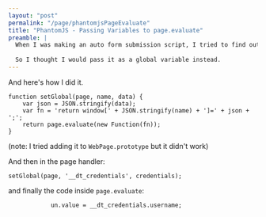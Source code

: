 ```yaml
---
layout: "post"
permalink: "/page/phantomjsPageEvaluate"
title: "PhantomJS - Passing Variables to page.evaluate"
preamble: |
  When I was making an auto form submission script, I tried to find out how to pass data from outside script to `page.evaluate` script. In all form submission examples that I've seen, they all use fixed data. As of 1.3.0, [it's still unsupported](http://code.google.com/p/phantomjs/issues/detail?id=132).
  
  So I thought I would pass it as a global variable instead.
---
```



And here's how I did it.

	function setGlobal(page, name, data) {
		var json = JSON.stringify(data);
		var fn = 'return window[' + JSON.stringify(name) + ']=' + json + ';';
		return page.evaluate(new Function(fn));
	}

(note: I tried adding it to `WebPage.prototype` but it didn't work)

And then in the page handler:

	setGlobal(page, '__dt_credentials', credentials);

and finally the code inside `page.evaluate`:

				un.value = __dt_credentials.username;
